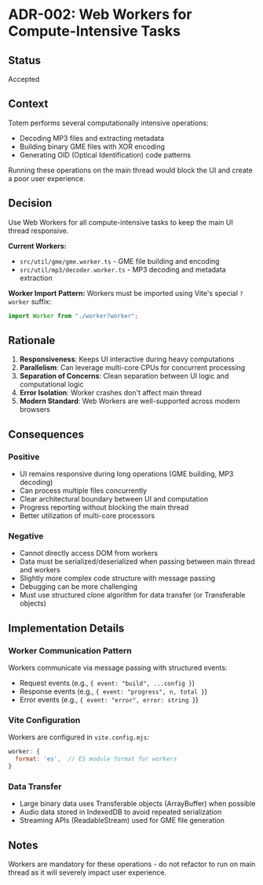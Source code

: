 # ADR-002: Web Workers for Compute-Intensive Tasks

## Status

Accepted

## Context

Totem performs several computationally intensive operations:
- Decoding MP3 files and extracting metadata
- Building binary GME files with XOR encoding
- Generating OID (Optical Identification) code patterns

Running these operations on the main thread would block the UI and create a poor user experience.

## Decision

Use Web Workers for all compute-intensive tasks to keep the main UI thread responsive.

**Current Workers:**
- `src/util/gme/gme.worker.ts` - GME file building and encoding
- `src/util/mp3/decoder.worker.ts` - MP3 decoding and metadata extraction

**Worker Import Pattern:**
Workers must be imported using Vite's special `?worker` suffix:
```typescript
import Worker from "./worker?worker";
```

## Rationale

1. **Responsiveness**: Keeps UI interactive during heavy computations
2. **Parallelism**: Can leverage multi-core CPUs for concurrent processing
3. **Separation of Concerns**: Clean separation between UI logic and computational logic
4. **Error Isolation**: Worker crashes don't affect main thread
5. **Modern Standard**: Web Workers are well-supported across modern browsers

## Consequences

### Positive
- UI remains responsive during long operations (GME building, MP3 decoding)
- Can process multiple files concurrently
- Clear architectural boundary between UI and computation
- Progress reporting without blocking the main thread
- Better utilization of multi-core processors

### Negative
- Cannot directly access DOM from workers
- Data must be serialized/deserialized when passing between main thread and workers
- Slightly more complex code structure with message passing
- Debugging can be more challenging
- Must use structured clone algorithm for data transfer (or Transferable objects)

## Implementation Details

### Worker Communication Pattern
Workers communicate via message passing with structured events:
- Request events (e.g., `{ event: "build", ...config }`)
- Response events (e.g., `{ event: "progress", n, total }`)
- Error events (e.g., `{ event: "error", error: string }`)

### Vite Configuration
Workers are configured in `vite.config.mjs`:
```javascript
worker: {
  format: 'es',  // ES module format for workers
}
```

### Data Transfer
- Large binary data uses Transferable objects (ArrayBuffer) when possible
- Audio data stored in IndexedDB to avoid repeated serialization
- Streaming APIs (ReadableStream) used for GME file generation

## Notes

Workers are mandatory for these operations - do not refactor to run on main thread as it will severely impact user experience.
